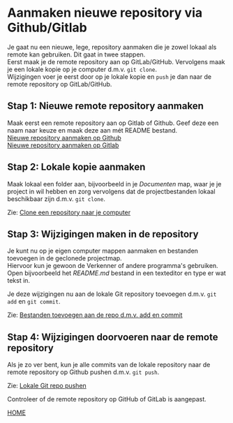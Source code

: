 # Aanmaken nieuwe repository via Github/Gitlab

Je gaat nu een nieuwe, lege, repository aanmaken die je zowel lokaal als remote kan gebruiken. Dit gaat in twee stappen.   
Eerst maak je de remote repository aan op GitLab/GitHub. Vervolgens maak je een lokale kopie op je computer d.m.v. `git clone`.     
Wijzigingen voer je eerst door op je lokale kopie en `push` je dan naar de remote repository op GitLab/GitHub.

## Stap 1: Nieuwe remote repository aanmaken

Maak eerst een remote repository aan op Gitlab of Github. Geef deze een naam naar keuze en maak deze aan mét README bestand.   
[Nieuwe repository aanmaken op Github](git_commando_instructions/aanmaken-nieuwe-repo-github.md)    
[Nieuwe repository aanmaken op Gitlab](git_commando_instructions/aanmaken-nieuwe-repo-gitlab.md)

## Stap 2: Lokale kopie aanmaken

Maak lokaal een folder aan, bijvoorbeeld in je *Documenten* map, waar je je project in wil hebben en zorg vervolgens 
dat de projectbestanden lokaal beschikbaar zijn d.m.v. `git clone`.   
 
Zie: [Clone een repository naar je computer](git_commando_instructions/git-clone-repository.md)

## Stap 3: Wijzigingen maken in de repository

Je kunt nu op je eigen computer mappen aanmaken en bestanden toevoegen in de geclonede projectmap.   
Hiervoor kun je gewoon de Verkenner of andere programma's gebruiken.   
Open bijvoorbeeld het *README.md* bestand in een texteditor en type er wat tekst in.    

Je deze wijzigingen nu aan de lokale Git repository toevoegen d.m.v. `git add` en `git commit`.   

Zie: [Bestanden toevoegen aan de repo d.m.v. add en commit](git_commando_instructions/git-add-and-commit-files.md)

## Stap 4: Wijzigingen doorvoeren naar de remote repository

Als je zo ver bent, kun je alle commits van de lokale repository naar de remote repository op Github pushen d.m.v. `git push`.
   
Zie: [Lokale Git repo pushen](git_commando_instructions/git-push-naar-remote-repo.md)

Controleer of de remote repository op GitHub of GitLab is aangepast.


[HOME](./README.md)